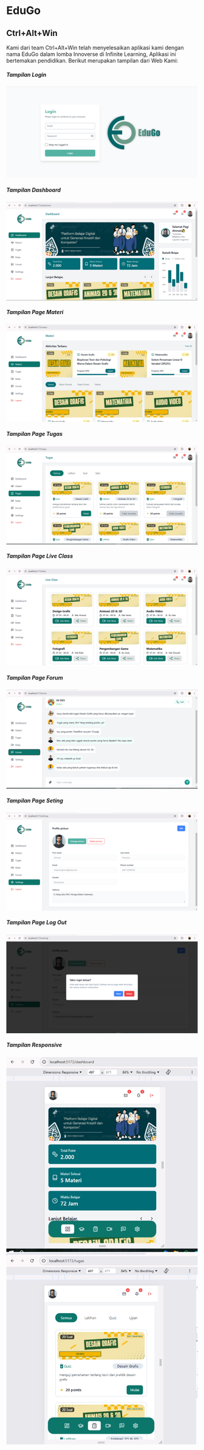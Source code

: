 # EduGo

<h2>Ctrl+Alt+Win</h2>

Kami dari team Ctrl+Alt+Win telah menyelesaikan aplikasi kami dengan nama EduGo dalam lomba Innoverse di Infinite Learning, Aplikasi ini bertemakan pendidikan. Berikut merupakan tampilan dari Web Kami:

<h5>Tampilan Login</h5>

<img src="/public/gmb01.png" />

<h5>Tampilan Dashboard</h5>

<img src="/public/gmb02.png" />

<h5>Tampilan Page Materi</h5>

<img src="/public/gmb03.png" />

<h5>Tampilan Page Tugas</h5>

<img src="/public/gmb04.png" />

<h5>Tampilan Page Live Class</h5>

<img src="/public/gmb05.png" />

<h5>Tampilan Page Forum</h5>

<img src="/public/gmb06.png" />

<h5>Tampilan Page Seting</h5>

<img src="/public/gmb07.png" />

<h5>Tampilan Page Log Out</h5>

<img src="/public/gmb08.png" />

<h5>Tampilan Responsive</h5>

<img src="/public/gmb09.png" />
<img src="/public/gmb10.png" />
